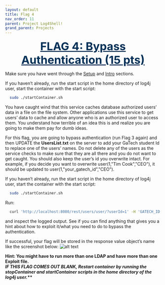 ```yaml
---
layout: default
title: Flag 4
nav_order: 11
parent: Project Log4Shell!
grand_parent: Projects
---
```


<div style="text-align:center">
  <span id="flag4" style="color: #003057; font-size:36px; font-weight: bold; text-decoration:underline">FLAG 4: Bypass Authentication (15 pts)</span>
</div> 
  
Make sure you have went through the <a href="#setup">Setup</a> and <a href="#intro">Intro</a> sections. 

If you haven’t already, run the start script in the home directory of log4j user, start the container with the start script: 
```bash
  sudo ./startContainer.sh
```

You have caught wind that this service caches database authorized users’ data in a file on the file system. Other applications use this service to get users’ data to cache and allow anyone who is an authorized user to access them. You understand how terrible of an idea this is and realize you are going to make them pay for dumb ideas. 

For this flag, you are going to bypass authentication (run Flag 3 again) and then UPDATE the <span style="font-weight: bold">UsersList.txt</span> on the server to add your GaTech student Id to replace one of the users’ names. Do not delete any of the users as the service checks to make sure that they are all there and you do not want to get caught. You should also keep the user’s id you overwrite intact. For example, if you decide you want to overwrite user(1,"Tim Cook","CEO"), it should be updated to  user(1,"your_gatech_id","CEO"). 

If you haven’t already, run the start script in the home directory of log4j user, start the container with the start script: 
```bash
  sudo ./startContainer.sh
```

Run: 
```bash 
  curl 'http://localhost:8080/rest/users/user/?userId=1' -H 'GATECH_ID:123456789' -H 'X-UserName:rcoleman8' 
```
  
and inspect the logged output. See if you can find anything that gives you a hint about how to exploit it/what you need to do to bypass the authentication. 

If successful, your flag will be stored in the response value object’s name like the screenshot below:
![alt text](/images/flag4.PNG)   
  
<span style="font-weight: bold">Hint: You might have to run more than one LDAP and have more than one Exploit file.</span> \
<span style="font-weight: bold">*********IF THIS FLAG COMES OUT BLANK, Restart container by running the stopContainer and startContainer scripts in the home directory of the log4j user.***********</span>

